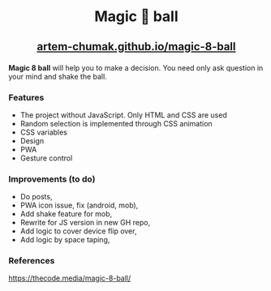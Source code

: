 # <p align="center">Magic 🎱 ball</p>

## <p align="center"><a href="https://artem-chumak.github.io/magic-8-ball/" target="_blank">artem-chumak.github.io/magic-8-ball</a></p>

**Magic 8 ball** will help you to make a decision. You need only ask question in your mind and shake the ball.

### Features

- The project without JavaScript. Only HTML and CSS are used
- Random selection is implemented through CSS animation
- CSS variables
- Design
- PWA
- Gesture control

### Improvements (to do)
- Do posts,
- PWA icon issue, fix (android, mob),
- Add shake feature for mob,
- Rewrite for JS version in new GH repo,
- Add logic to cover device flip over,
- Add logic by space taping,

### References
https://thecode.media/magic-8-ball/
